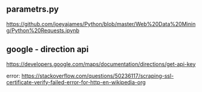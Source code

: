 ## parametrs.py
https://github.com/joeyajames/Python/blob/master/Web%20Data%20Mining/Python%20Requests.ipynb

## google - direction api

https://developers.google.com/maps/documentation/directions/get-api-key

error: https://stackoverflow.com/questions/50236117/scraping-ssl-certificate-verify-failed-error-for-http-en-wikipedia-org